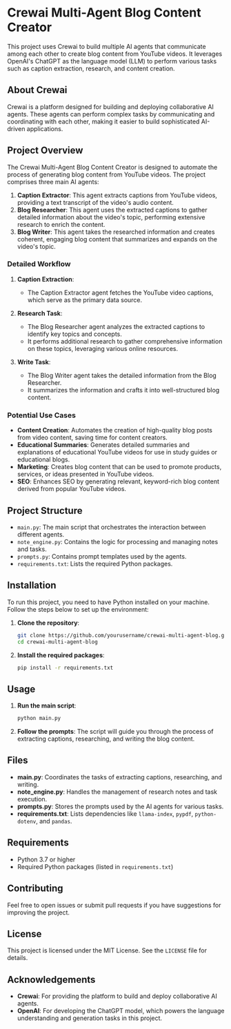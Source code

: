 # Crewai Multi-Agent Blog Content Creator

This project uses Crewai to build multiple AI agents that communicate among each other to create blog content from YouTube videos. It leverages OpenAI's ChatGPT as the language model (LLM) to perform various tasks such as caption extraction, research, and content creation.

## About Crewai

Crewai is a platform designed for building and deploying collaborative AI agents. These agents can perform complex tasks by communicating and coordinating with each other, making it easier to build sophisticated AI-driven applications.

## Project Overview

The Crewai Multi-Agent Blog Content Creator is designed to automate the process of generating blog content from YouTube videos. The project comprises three main AI agents:

1. **Caption Extractor**: This agent extracts captions from YouTube videos, providing a text transcript of the video's audio content.
2. **Blog Researcher**: This agent uses the extracted captions to gather detailed information about the video's topic, performing extensive research to enrich the content.
3. **Blog Writer**: This agent takes the researched information and creates coherent, engaging blog content that summarizes and expands on the video's topic.

### Detailed Workflow

1. **Caption Extraction**: 
    - The Caption Extractor agent fetches the YouTube video captions, which serve as the primary data source.
    
2. **Research Task**: 
    - The Blog Researcher agent analyzes the extracted captions to identify key topics and concepts.
    - It performs additional research to gather comprehensive information on these topics, leveraging various online resources.
    
3. **Write Task**: 
    - The Blog Writer agent takes the detailed information from the Blog Researcher.
    - It summarizes the information and crafts it into well-structured blog content.

### Potential Use Cases

- **Content Creation**: Automates the creation of high-quality blog posts from video content, saving time for content creators.
- **Educational Summaries**: Generates detailed summaries and explanations of educational YouTube videos for use in study guides or educational blogs.
- **Marketing**: Creates blog content that can be used to promote products, services, or ideas presented in YouTube videos.
- **SEO**: Enhances SEO by generating relevant, keyword-rich blog content derived from popular YouTube videos.

## Project Structure

- `main.py`: The main script that orchestrates the interaction between different agents.
- `note_engine.py`: Contains the logic for processing and managing notes and tasks.
- `prompts.py`: Contains prompt templates used by the agents.
- `requirements.txt`: Lists the required Python packages.

## Installation

To run this project, you need to have Python installed on your machine. Follow the steps below to set up the environment:

1. **Clone the repository**:
    ```sh
    git clone https://github.com/yourusername/crewai-multi-agent-blog.git
    cd crewai-multi-agent-blog
    ```

2. **Install the required packages**:
    ```sh
    pip install -r requirements.txt
    ```

## Usage

1. **Run the main script**:
    ```sh
    python main.py
    ```

2. **Follow the prompts**: The script will guide you through the process of extracting captions, researching, and writing the blog content.

## Files

- **main.py**: Coordinates the tasks of extracting captions, researching, and writing.
- **note_engine.py**: Handles the management of research notes and task execution.
- **prompts.py**: Stores the prompts used by the AI agents for various tasks.
- **requirements.txt**: Lists dependencies like `llama-index`, `pypdf`, `python-dotenv`, and `pandas`.

## Requirements

- Python 3.7 or higher
- Required Python packages (listed in `requirements.txt`)

## Contributing

Feel free to open issues or submit pull requests if you have suggestions for improving the project.

## License

This project is licensed under the MIT License. See the `LICENSE` file for details.

## Acknowledgements

- **Crewai**: For providing the platform to build and deploy collaborative AI agents.
- **OpenAI**: For developing the ChatGPT model, which powers the language understanding and generation tasks in this project.
